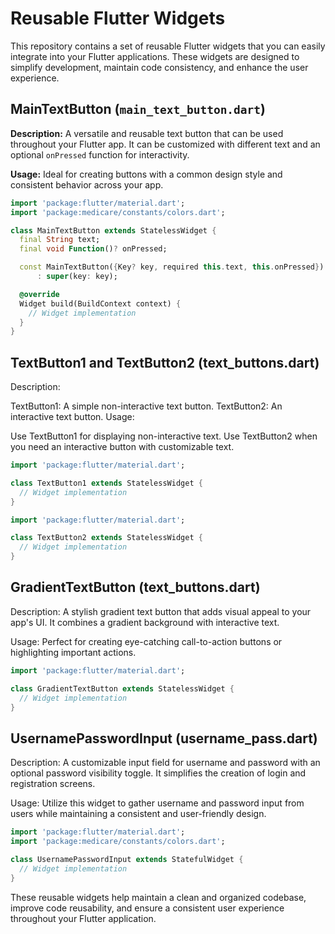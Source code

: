 # Reusable Flutter Widgets

This repository contains a set of reusable Flutter widgets that you can easily integrate into your Flutter applications. These widgets are designed to simplify development, maintain code consistency, and enhance the user experience.

## MainTextButton (`main_text_button.dart`)

**Description:** A versatile and reusable text button that can be used throughout your Flutter app. It can be customized with different text and an optional `onPressed` function for interactivity.

**Usage:** Ideal for creating buttons with a common design style and consistent behavior across your app.

```dart
import 'package:flutter/material.dart';
import 'package:medicare/constants/colors.dart';

class MainTextButton extends StatelessWidget {
  final String text;
  final void Function()? onPressed;

  const MainTextButton({Key? key, required this.text, this.onPressed})
      : super(key: key);

  @override
  Widget build(BuildContext context) {
    // Widget implementation
  }
}
```
## TextButton1 and TextButton2 (text_buttons.dart)
Description:

TextButton1: A simple non-interactive text button.
TextButton2: An interactive text button.
Usage:

Use TextButton1 for displaying non-interactive text.
Use TextButton2 when you need an interactive button with customizable text.
```dart
import 'package:flutter/material.dart';

class TextButton1 extends StatelessWidget {
  // Widget implementation
}
```

```dart
import 'package:flutter/material.dart';

class TextButton2 extends StatelessWidget {
  // Widget implementation
}
```
## GradientTextButton (text_buttons.dart)
Description: A stylish gradient text button that adds visual appeal to your app's UI. It combines a gradient background with interactive text.

Usage: Perfect for creating eye-catching call-to-action buttons or highlighting important actions.

```dart
import 'package:flutter/material.dart';

class GradientTextButton extends StatelessWidget {
  // Widget implementation
}
```
## UsernamePasswordInput (username_pass.dart)
Description: A customizable input field for username and password with an optional password visibility toggle. It simplifies the creation of login and registration screens.

Usage: Utilize this widget to gather username and password input from users while maintaining a consistent and user-friendly design.
```dart
import 'package:flutter/material.dart';
import 'package:medicare/constants/colors.dart';

class UsernamePasswordInput extends StatefulWidget {
  // Widget implementation
}
```
These reusable widgets help maintain a clean and organized codebase, improve code reusability, and ensure a consistent user experience throughout your Flutter application.


